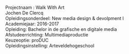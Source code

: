 Projectnaam : Walk With Art  
Jochen De Clercq  
Opleidingsonderdeel: New media design & devolpment I  
Academiejaar: 2016-2017  
Opleiding: Bachelor in de grafische en digitale media  
Afstudeerrichting: Multimediaproductie  
Keuzeoptie: proDUC  
Opleidingsinstelling: Arteveldehogeschool